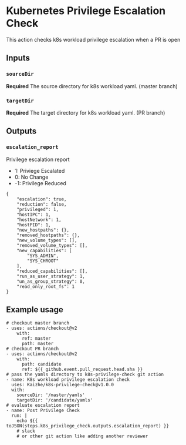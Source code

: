 # Kubernetes Privilege Escalation Check

This action checks k8s workload privilege escalation when a PR is open

## Inputs

### `sourceDir`

**Required** The source directory for k8s workload yaml. (master branch)

### `targetDir`

**Required** The target directory for k8s workload yaml. (PR branch)

## Outputs

### `escalation_report`

Privilege escalation report
- 1: Priviege Escalated
- 0: No Change
- -1: Privilege Reduced
```
{
    "escalation": true,
    "reduction": false,
    "privileged": 1,
    "hostIPC": 1,
    "hostNetwork": 1,
    "hostPID": 1,
    "new_hostpaths": {},
    "removed_hostpaths": {},
    "new_volume_types": [],
    "removed_volume_types": [],
    "new_capabilities": [
        "SYS_ADMIN",
        "SYS_CHROOT"
    ],
    "reduced_capabilities": [],
    "run_as_user_strategy": 1,
    "un_as_group_strategy": 0,
    "read_only_root_fs": 1
}
```

## Example usage
```
# checkout master branch
- uses: actions/checkout@v2
    with:
      ref: master
      path: master
# checkout PR branch
- uses: actions/checkout@v2
    with:
      path: candidate
      ref: ${{ github.event.pull_request.head.sha }}
# pass the yamls directory to k8s-privilege-check git action
- name: K8s workload privilege escalation check
  uses: Kaizhe/k8s-privilege-check@v1.0.0
  with:
    sourceDir: '/master/yamls'
    targetDir: '/candidate/yamls'
# evaluate escalation report
- name: Post Privilege Check
  run: |
    echo ${{ toJSON(steps.k8s_privilege_check.outputs.escalation_report) }}
    # slack
    # or other git action like adding another reviewer
```
